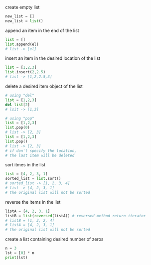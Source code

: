 create empty list
```py
new_list = []
new_list = list()
```
append an item in the end of the list
```py
list = []
list.append(el)
# list -> [el]
```
insert an item in the desired location of the list
```py
list = [1,2,3]
list.insert(2,2.5)
# list -> [1,2,2.5,3]
```
delete a desired item object of the list
```py
# using "del"
list = [1,2,3]
del list[2]
# lsit -> [1,3]

# using "pop"
list = [1,2,3]
list.pop(0)
# list -> [2, 3]
list = [1,2,3]
list.pop()
# list -> [2, 3]
# if don't specify the location,
# the last item will be deleted
```
sort itmes in the list
```py
list = [4, 2, 3, 1]
sorted_list = list.sort()
# sorted_list -> [1, 2, 3, 4]
# list -> [4, 2, 3, 1]
# the original list will not be sorted
```
reverse the items in the list
```py
listA = [4, 2, 3, 1]
listB = list(reversed(listA)) # reversed method return iterator
# listB = [1, 3, 2, 4]
# listA = [4, 2, 3, 1]
# the original list will not be sorted
```
create a list containing desired number of zeros
```py
n = 3
lst = [0] * n
print(lst)
```

